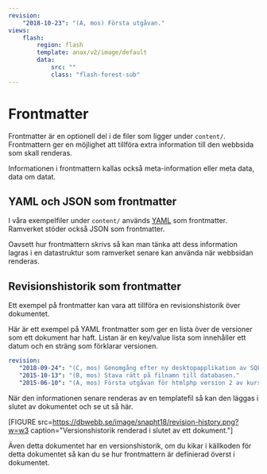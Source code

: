 ```yaml
---
revision:
    "2018-10-23": "(A, mos) Första utgåvan."
views:
    flash:
        region: flash
        template: anax/v2/image/default
        data:
            src: ""
            class: "flash-forest-sub"
---
```

Frontmatter
===========================

Frontmatter är en optionell del i de filer som ligger under `content/`. Frontmattern ger en möjlighet att tillföra extra information till den webbsida som skall renderas.

Informationen i frontmattern kallas också meta-information eller meta data, data om datat.



YAML och JSON som frontmatter
---------------------------

I våra exempelfiler under `content/` används [YAML](http://yaml.org/) som frontmatter. Ramverket stöder också JSON som frontmatter.

Oavsett hur frontmattern skrivs så kan man tänka att dess information lagras i en datastruktur som ramverket senare kan använda när webbsidan renderas.



Revisionshistorik som frontmatter
---------------------------

 Ett exempel på frontmatter kan vara att tillföra en revisionshistorik över dokumentet.
 
 Här är ett exempel på YAML frontmatter som ger en lista över de versioner som ett dokument har haft. Listan är en key/value lista som innehåller ett datum och en sträng som förklarar versionen.
 
 ```yaml
revision:
    "2018-09-24": "(C, mos) Genomgång efter ny desktopapplikation av SQLite."
    "2015-10-13": "(B, mos) Stava rätt på filnamn till databasen."
    "2015-06-10": "(A, mos) Första utgåvan för htmlphp version 2 av kursen."
```

När den informationen senare renderas av en templatefil så kan den läggas i slutet av dokumentet och se ut så här.

[FIGURE src=https://dbwebb.se/image/snapht18/revision-history.png?w=w3 caption="Versionshistorik renderad i slutet av ett dokument."]

Även detta dokumentet har en versionshistorik, om du kikar i källkoden för detta dokumentet så kan du se hur frontmattern är definierad överst i dokumentet.
